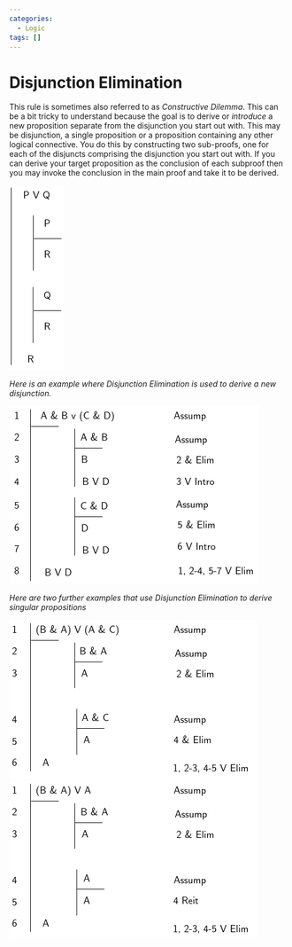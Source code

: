 ```yaml
---
categories:
  - Logic
tags: []
---
```


# Disjunction Elimination

This rule is sometimes also referred to as _Constructive Dilemma_. This can be a bit tricky to understand because the goal is to derive or _introduce_ a new proposition separate from the disjunction you start out with. This may be disjunction, a single proposition or a proposition containing any other logical connective. You do this by constructing two sub-proofs, one for each of the disjuncts comprising the disjunction you start out with. If you can derive your target proposition as the conclusion of each subproof then you may invoke the conclusion in the main proof and take it to be derived.

![](/_img/disjunc-elim.png)

_Here is an example where Disjunction Elimination is used to derive a new disjunction._

![](/_img/proofs-drawio-Page-6.drawio.png)

_Here are two further examples that use Disjunction Elimination to derive singular propositions_

![](/_img/ORelim1.png)
![](/_img/ORelim2.png)
